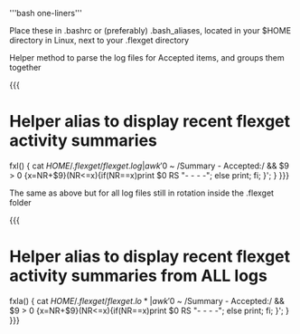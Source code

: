 '''bash one-liners'''

Place these in .bashrc or (preferably) .bash_aliases, located in your $HOME directory in Linux, next to your .flexget directory

Helper method to parse the log files for Accepted items, and groups them together

{{{
# Helper alias to display recent flexget activity summaries
fxl() {  cat $HOME/.flexget/flexget.log | awk '$0 ~ /Summary - Accepted:/ && $9 > 0 {x=NR+$9}(NR<=x){if(NR==x)print $0 RS "- - - -"; else print; fi; }'; }
}}}

The same as above but for all log files still in rotation inside the .flexget folder

{{{
# Helper alias to display recent flexget activity summaries from ALL logs
fxla() { cat $HOME/.flexget/flexget.lo* | awk '$0 ~ /Summary - Accepted:/ && $9 > 0 {x=NR+$9}(NR<=x){if(NR==x)print $0 RS "- - - -"; else print; fi; }'; }
}}}